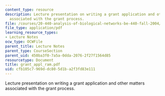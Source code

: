```yaml
---
content_type: resource
description: Lecture presentation on writing a grant application and other matters
  associated with the grant process.
file: /courses/20-440-analysis-of-biological-networks-be-440-fall-2004/cfb105c7969ddc805d1ba2f3fd83e111_grant_appl_ram.pdf
file_type: application/pdf
learning_resource_types:
- Lecture Notes
ocw_type: OCWFile
parent_title: Lecture Notes
parent_type: CourseSection
parent_uid: 450ba3f0-7a5a-0dda-2076-2f27f1564d85
resourcetype: Document
title: grant_appl_ram.pdf
uid: cfb105c7-969d-dc80-5d1b-a2f3fd83e111
---
```

Lecture presentation on writing a grant application and other matters associated with the grant process.

